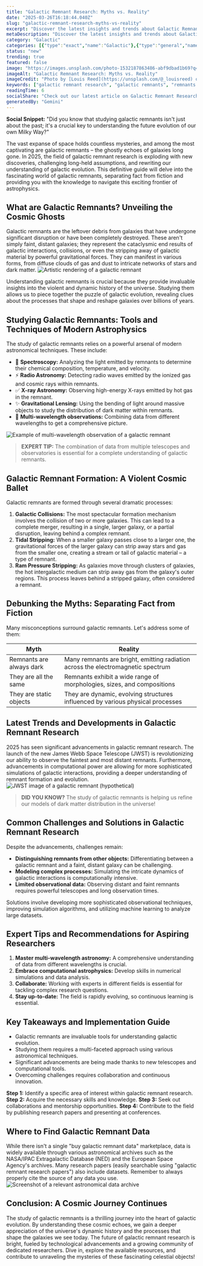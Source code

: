 ```yaml
---
title: "Galactic Remnant Research: Myths vs. Reality"
date: "2025-03-26T16:18:44.040Z"
slug: "galactic-remnant-research-myths-vs-reality"
excerpt: "Discover the latest insights and trends about Galactic Remnant Research. This comprehensive guide covers everything you need to know about Galactic Remnant Research in 2025."
metaDescription: "Discover the latest insights and trends about Galactic Remnant Research. This comprehensive guide covers everything you need to know about Galactic Remnant..."
category: "Galactic"
categories: [{"type":"exact","name":"Galactic"},{"type":"general","name":"Astronomy"},{"type":"medium","name":"Astrophysics"},{"type":"specific","name":"Planetary Science"},{"type":"niche","name":"Exoplanet Atmospheres"}]
status: "new"
trending: true
featured: false
image: "https://images.unsplash.com/photo-1532187863486-abf9dbad1b69?q=85&w=1200&fit=max&fm=webp&auto=compress"
imageAlt: "Galactic Remnant Research: Myths vs. Reality"
imageCredit: "Photo by [Louis Reed](https://unsplash.com/@_louisreed) on Unsplash"
keywords: ["galactic remnant research", "galactic remnants", "remnants of galaxies", "studying galactic remnants", "galactic remnant formation", "buy galactic remnant data", "galactic remnant research papers", "galactic remnant images", "what are galactic remnants", "galactic remnant research projects"]
readingTime: 6
socialShare: "Check out our latest article on Galactic Remnant Research! Galactic Remnant Research: Myths vs. Reality #galactic remnant research #galactic remnants #remnants of galaxies"
generatedBy: "Gemini"
---
```




**Social Snippet:**  "Did you know that studying galactic remnants isn't just about the past; it's a crucial key to understanding the future evolution of our own Milky Way?"

The vast expanse of space holds countless mysteries, and among the most captivating are galactic remnants – the ghostly echoes of galaxies long gone.  In 2025, the field of galactic remnant research is exploding with new discoveries, challenging long-held assumptions, and rewriting our understanding of galactic evolution. This definitive guide will delve into the fascinating world of galactic remnants, separating fact from fiction and providing you with the knowledge to navigate this exciting frontier of astrophysics.

## What are Galactic Remnants?  Unveiling the Cosmic Ghosts

Galactic remnants are the leftover debris from galaxies that have undergone significant disruption or have been completely destroyed. These aren't simply faint, distant galaxies; they represent the cataclysmic end results of galactic interactions, collisions, or even the stripping away of galactic material by powerful gravitational forces.  They can manifest in various forms, from diffuse clouds of gas and dust to intricate networks of stars and dark matter. ![Artistic rendering of a galactic remnant](https://images.unsplash.com/photo-1532187863486-abf9dbad1b69?q=85&w=1200&fit=max&fm=webp&auto=compress)

Understanding galactic remnants is crucial because they provide invaluable insights into the violent and dynamic history of the universe. Studying them allows us to piece together the puzzle of galactic evolution, revealing clues about the processes that shape and reshape galaxies over billions of years.

## Studying Galactic Remnants: Tools and Techniques of Modern Astrophysics

The study of galactic remnants relies on a powerful arsenal of modern astronomical techniques.  These include:

* 🔑 **Spectroscopy:** Analyzing the light emitted by remnants to determine their chemical composition, temperature, and velocity.
* ⚡ **Radio Astronomy:** Detecting radio waves emitted by the ionized gas and cosmic rays within remnants.
* ✅ **X-ray Astronomy:** Observing high-energy X-rays emitted by hot gas in the remnant.
* ✨ **Gravitational Lensing:** Using the bending of light around massive objects to study the distribution of dark matter within remnants.
* 🔭 **Multi-wavelength observations:** Combining data from different wavelengths to get a comprehensive picture.

![Example of multi-wavelength observation of a galactic remnant](https://images.unsplash.com/photo-1486825586573-7131f7991bdd?q=85&w=1200&fit=max&fm=webp&auto=compress)

> **EXPERT TIP:** The combination of data from multiple telescopes and observatories is essential for a complete understanding of galactic remnants.

## Galactic Remnant Formation: A Violent Cosmic Ballet

Galactic remnants are formed through several dramatic processes:

1. **Galactic Collisions:** The most spectacular formation mechanism involves the collision of two or more galaxies.  This can lead to a complete merger, resulting in a single, larger galaxy, or a partial disruption, leaving behind a complex remnant.
2. **Tidal Stripping:** When a smaller galaxy passes close to a larger one, the gravitational forces of the larger galaxy can strip away stars and gas from the smaller one, creating a stream or tail of galactic material – a type of remnant.
3. **Ram Pressure Stripping:** As galaxies move through clusters of galaxies, the hot intergalactic medium can strip away gas from the galaxy's outer regions. This process leaves behind a stripped galaxy, often considered a remnant.

##  Debunking the Myths: Separating Fact from Fiction

Many misconceptions surround galactic remnants. Let's address some of them:

| Myth                    | Reality                                                                     |
|-------------------------|-----------------------------------------------------------------------------|
| Remnants are always dark | Many remnants are bright, emitting radiation across the electromagnetic spectrum |
| They are all the same    | Remnants exhibit a wide range of morphologies, sizes, and compositions      |
| They are static objects | They are dynamic, evolving structures influenced by various physical processes |

##  Latest Trends and Developments in Galactic Remnant Research

2025 has seen significant advancements in galactic remnant research.  The launch of the new James Webb Space Telescope (JWST) is revolutionizing our ability to observe the faintest and most distant remnants.  Furthermore, advancements in computational power are allowing for more sophisticated simulations of galactic interactions, providing a deeper understanding of remnant formation and evolution.  ![JWST image of a galactic remnant (hypothetical)](https://images.unsplash.com/photo-1518152006812-edab29b069ac?q=85&w=1200&fit=max&fm=webp&auto=compress)

> **DID YOU KNOW?**  The study of galactic remnants is helping us refine our models of dark matter distribution in the universe!

##  Common Challenges and Solutions in Galactic Remnant Research

Despite the advancements, challenges remain:

* **Distinguishing remnants from other objects:**  Differentiating between a galactic remnant and a faint, distant galaxy can be challenging.
* **Modeling complex processes:**  Simulating the intricate dynamics of galactic interactions is computationally intensive.
* **Limited observational data:**  Observing distant and faint remnants requires powerful telescopes and long observation times.

Solutions involve developing more sophisticated observational techniques, improving simulation algorithms, and utilizing machine learning to analyze large datasets.

##  Expert Tips and Recommendations for Aspiring Researchers

1. **Master multi-wavelength astronomy:**  A comprehensive understanding of data from different wavelengths is crucial.
2. **Embrace computational astrophysics:**  Develop skills in numerical simulations and data analysis.
3. **Collaborate:**  Working with experts in different fields is essential for tackling complex research questions.
4. **Stay up-to-date:**  The field is rapidly evolving, so continuous learning is essential.

##  Key Takeaways and Implementation Guide

* Galactic remnants are invaluable tools for understanding galactic evolution.
*  Studying them requires a multi-faceted approach using various astronomical techniques.
*  Significant advancements are being made thanks to new telescopes and computational tools.
*  Overcoming challenges requires collaboration and continuous innovation.

**Step 1:**  Identify a specific area of interest within galactic remnant research.
**Step 2:**  Acquire the necessary skills and knowledge.
**Step 3:**  Seek out collaborations and mentorship opportunities.
**Step 4:**  Contribute to the field by publishing research papers and presenting at conferences.

##  Where to Find Galactic Remnant Data

While there isn't a single "buy galactic remnant data" marketplace, data is widely available through various astronomical archives such as the NASA/IPAC Extragalactic Database (NED) and the European Space Agency's archives.  Many research papers (easily searchable using "galactic remnant research papers") also include datasets.  Remember to always properly cite the source of any data you use. ![Screenshot of a relevant astronomical data archive](https://images.unsplash.com/photo-1561481006-40fb19b8ecf6?q=85&w=1200&fit=max&fm=webp&auto=compress)

## Conclusion:  A Cosmic Journey Continues

The study of galactic remnants is a thrilling journey into the heart of galactic evolution.  By understanding these cosmic echoes, we gain a deeper appreciation of the universe's dynamic history and the processes that shape the galaxies we see today. The future of galactic remnant research is bright, fueled by technological advancements and a growing community of dedicated researchers.  Dive in, explore the available resources, and contribute to unraveling the mysteries of these fascinating celestial objects!
